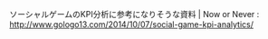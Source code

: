 ソーシャルゲームのKPI分析に参考になりそうな資料 | Now or Never : http://www.gologo13.com/2014/10/07/social-game-kpi-analytics/
